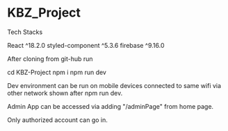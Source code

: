 # KBZ_Project

Tech Stacks

React ^18.2.0
styled-component ^5.3.6
firebase ^9.16.0

After cloning from git-hub run

cd KBZ-Project
npm i
npm run dev

Dev environment can be run on mobile devices connected to same wifi via other network shown after npm run dev.

Admin App can be accessed via adding "/adminPage" from home page.

Only authorized account can go in.
